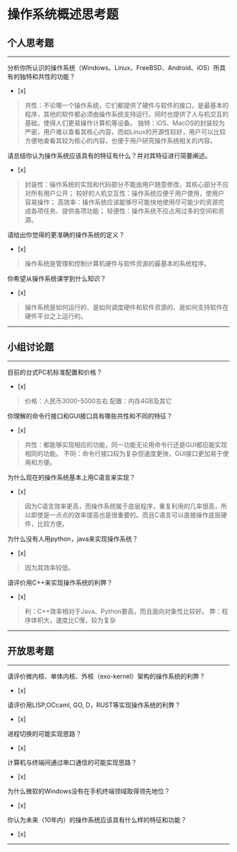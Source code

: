 # 操作系统概述思考题

## 个人思考题

---

分析你所认识的操作系统（Windows、Linux、FreeBSD、Android、iOS）所具有的独特和共性的功能？
- [x]  

>  共性：不论哪一个操作系统，它们都提供了硬件与软件的接口，是最基本的程序，其他的软件都必须由操作系统支持运行。同时也提供了人与机交互的基础，使得人们更易操作计算机等设备。
独特：iOS、MacOS的封装较为严密，用户难以查看其核心内容，而如Linux的开源性较好，用户可以比较方便地查看其较为核心的内容，也便于用户研究操作系统相关的内容。

请总结你认为操作系统应该具有的特征有什么？并对其特征进行简要阐述。
- [x]  

>   封装性：操作系统的实现和代码部分不能由用户随意修改，其核心部分不应对所有用户公开；
    较好的人机交互性：操作系统应便于用户使用，使用户容易操作；
    高效率：操作系统应该能够尽可能快地使用尽可能少的资源完成各项任务、提供各项功能；
    轻便性：操作系统不应占用过多的空间和资源。

请给出你觉得的更准确的操作系统的定义？
- [x]  

>   操作系统是管理和控制计算机硬件与软件资源的最基本的系统程序。

你希望从操作系统课学到什么知识？
- [x]  

>   操作系统是如何运行的、是如何调度硬件和软件资源的、是如何支持软件在硬件平台之上运行的。

---

## 小组讨论题

---

目前的台式PC机标准配置和价格？
- [x]  

> 价格：人民币3000-5000左右
  配置：内存4GB及其它

你理解的命令行接口和GUI接口具有哪些共性和不同的特征？
- [x]  

> 共性：都能够实现相应的功能，同一功能无论用命令行还是GUI都应能实现相同的功能。
  不同：命令行接口较为复杂但速度更快，GUI接口更加易于使用和方便。

为什么现在的操作系统基本上用C语言来实现？
- [x]  

>  因为C语言效率更高，而操作系统属于底层程序，重复利用的几率很高，所以即使是一点点的效率提高也是很重要的。而且C语言可以直接操作底层硬件，比较方便。

为什么没有人用python，java来实现操作系统？
- [x]  

>  因为其效率较低。

请评价用C++来实现操作系统的利弊？
- [x]  

>  利：C++效率相对于Java、Python要高，而且面向对象性比较好。
   弊：程序体积大，速度比C慢，较为复杂

---

## 开放思考题

---

请评价微内核、单体内核、外核（exo-kernel）架构的操作系统的利弊？
- [x]  

>  

请评价用LISP,OCcaml, GO, D，RUST等实现操作系统的利弊？
- [x]  

>  

进程切换的可能实现思路？
- [x]  

>  

计算机与终端间通过串口通信的可能实现思路？
- [x]  

>  

为什么微软的Windows没有在手机终端领域取得领先地位？
- [x]  

>  

你认为未来（10年内）的操作系统应该具有什么样的特征和功能？
- [x]  

>  

---
